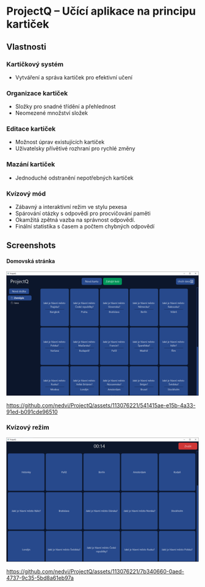 # ProjectQ – Učící aplikace na principu kartiček

## Vlastnosti

### Kartičkový systém

* Vytváření a správa kartiček pro efektivní učení

### Organizace kartiček
* Složky pro snadné třídění a přehlednost
* Neomezené množství složek

### Editace kartiček

* Možnost úprav existujících kartiček
* Uživatelsky přívětivé rozhraní pro rychlé změny
### Mazání kartiček
* Jednoduché odstranění nepotřebných kartiček

### Kvízový mód
* Zábavný a interaktivní režim ve stylu pexesa
* Spárování otázky s odpovědi pro procvičování paměti
* Okamžitá zpětná vazba na správnost odpovědí.
* Finální statistika s časem a počtem chybných odpovědí

## Screenshots
#### Domovská stránka
![home0](screenshots/home01.PNG?raw=true "home01")


https://github.com/nedvi/ProjectQ/assets/113076221/541415ae-e15b-4a33-91ed-b091cde96510



### Kvízový režim
![quiz01](screenshots/quiz01.PNG?raw=true "quiz01")


https://github.com/nedvi/ProjectQ/assets/113076221/7b340660-0aed-4737-9c35-5bd8a61eb97a

